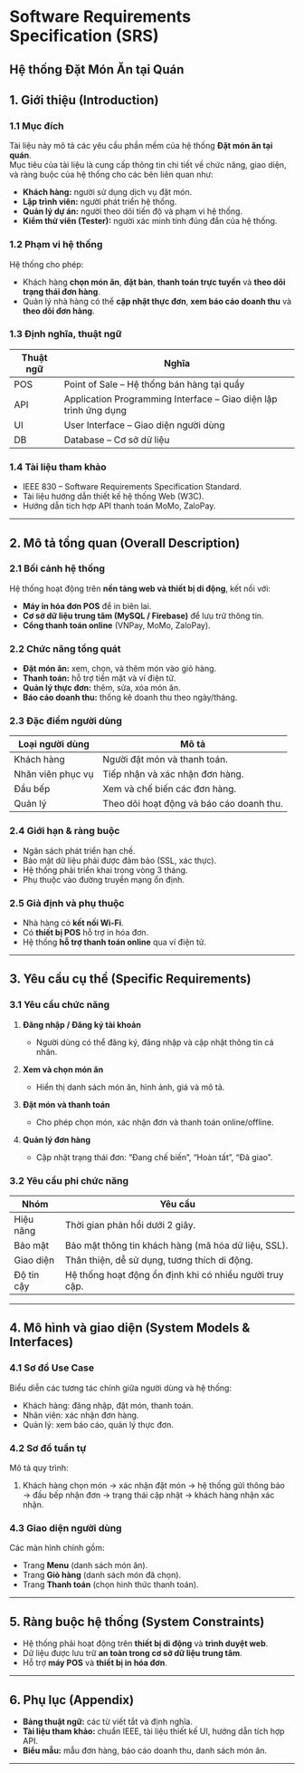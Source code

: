 # Software Requirements Specification (SRS)
## Hệ thống Đặt Món Ăn tại Quán

## 1. Giới thiệu (Introduction)

### 1.1 Mục đích
Tài liệu này mô tả các yêu cầu phần mềm của hệ thống **Đặt món ăn tại quán**.  
Mục tiêu của tài liệu là cung cấp thông tin chi tiết về chức năng, giao diện, và ràng buộc của hệ thống cho các bên liên quan như:
- **Khách hàng:** người sử dụng dịch vụ đặt món.
- **Lập trình viên:** người phát triển hệ thống.
- **Quản lý dự án:** người theo dõi tiến độ và phạm vi hệ thống.
- **Kiểm thử viên (Tester):** người xác minh tính đúng đắn của hệ thống.

### 1.2 Phạm vi hệ thống
Hệ thống cho phép:
- Khách hàng **chọn món ăn**, **đặt bàn**, **thanh toán trực tuyến** và **theo dõi trạng thái đơn hàng**.
- Quản lý nhà hàng có thể **cập nhật thực đơn**, **xem báo cáo doanh thu** và **theo dõi đơn hàng**.

### 1.3 Định nghĩa, thuật ngữ
| Thuật ngữ | Nghĩa |
|------------|--------|
| POS | Point of Sale – Hệ thống bán hàng tại quầy |
| API | Application Programming Interface – Giao diện lập trình ứng dụng |
| UI | User Interface – Giao diện người dùng |
| DB | Database – Cơ sở dữ liệu |

### 1.4 Tài liệu tham khảo
- IEEE 830 – Software Requirements Specification Standard.  
- Tài liệu hướng dẫn thiết kế hệ thống Web (W3C).  
- Hướng dẫn tích hợp API thanh toán MoMo, ZaloPay.

---

## 2. Mô tả tổng quan (Overall Description)

### 2.1 Bối cảnh hệ thống
Hệ thống hoạt động trên **nền tảng web và thiết bị di động**, kết nối với:
- **Máy in hóa đơn POS** để in biên lai.
- **Cơ sở dữ liệu trung tâm (MySQL / Firebase)** để lưu trữ thông tin.
- **Cổng thanh toán online** (VNPay, MoMo, ZaloPay).

### 2.2 Chức năng tổng quát
- **Đặt món ăn:** xem, chọn, và thêm món vào giỏ hàng.  
- **Thanh toán:** hỗ trợ tiền mặt và ví điện tử.  
- **Quản lý thực đơn:** thêm, sửa, xóa món ăn.  
- **Báo cáo doanh thu:** thống kê doanh thu theo ngày/tháng.

### 2.3 Đặc điểm người dùng
| Loại người dùng | Mô tả |
|------------------|--------|
| Khách hàng | Người đặt món và thanh toán. |
| Nhân viên phục vụ | Tiếp nhận và xác nhận đơn hàng. |
| Đầu bếp | Xem và chế biến các đơn hàng. |
| Quản lý | Theo dõi hoạt động và báo cáo doanh thu. |

### 2.4 Giới hạn & ràng buộc
- Ngân sách phát triển hạn chế.  
- Bảo mật dữ liệu phải được đảm bảo (SSL, xác thực).  
- Hệ thống phải triển khai trong vòng 3 tháng.  
- Phụ thuộc vào đường truyền mạng ổn định.

### 2.5 Giả định và phụ thuộc
- Nhà hàng có **kết nối Wi-Fi**.  
- Có **thiết bị POS** hỗ trợ in hóa đơn.  
- Hệ thống **hỗ trợ thanh toán online** qua ví điện tử.  

---

## 3. Yêu cầu cụ thể (Specific Requirements)

### 3.1 Yêu cầu chức năng
1. **Đăng nhập / Đăng ký tài khoản**  
   - Người dùng có thể đăng ký, đăng nhập và cập nhật thông tin cá nhân.

2. **Xem và chọn món ăn**  
   - Hiển thị danh sách món ăn, hình ảnh, giá và mô tả.

3. **Đặt món và thanh toán**  
   - Cho phép chọn món, xác nhận đơn và thanh toán online/offline.

4. **Quản lý đơn hàng**  
   - Cập nhật trạng thái đơn: “Đang chế biến”, “Hoàn tất”, “Đã giao”.

### 3.2 Yêu cầu phi chức năng
| Nhóm | Yêu cầu |
|-------|----------|
| Hiệu năng | Thời gian phản hồi dưới 2 giây. |
| Bảo mật | Bảo mật thông tin khách hàng (mã hóa dữ liệu, SSL). |
| Giao diện | Thân thiện, dễ sử dụng, tương thích di động. |
| Độ tin cậy | Hệ thống hoạt động ổn định khi có nhiều người truy cập. |

---

## 4. Mô hình và giao diện (System Models & Interfaces)

### 4.1 Sơ đồ Use Case
Biểu diễn các tương tác chính giữa người dùng và hệ thống:
- Khách hàng: đăng nhập, đặt món, thanh toán.
- Nhân viên: xác nhận đơn hàng.
- Quản lý: xem báo cáo, quản lý thực đơn.

### 4.2 Sơ đồ tuần tự
Mô tả quy trình:
1. Khách hàng chọn món → xác nhận đặt món → hệ thống gửi thông báo → đầu bếp nhận đơn → trạng thái cập nhật → khách hàng nhận xác nhận.

### 4.3 Giao diện người dùng
Các màn hình chính gồm:
- Trang **Menu** (danh sách món ăn).  
- Trang **Giỏ hàng** (danh sách món đã chọn).  
- Trang **Thanh toán** (chọn hình thức thanh toán).  

---

## 5. Ràng buộc hệ thống (System Constraints)
- Hệ thống phải hoạt động trên **thiết bị di động** và **trình duyệt web**.  
- Dữ liệu được lưu trữ **an toàn trong cơ sở dữ liệu trung tâm**.  
- Hỗ trợ **máy POS** và **thiết bị in hóa đơn**.  

---

## 6. Phụ lục (Appendix)
- **Bảng thuật ngữ:** các từ viết tắt và định nghĩa.  
- **Tài liệu tham khảo:** chuẩn IEEE, tài liệu thiết kế UI, hướng dẫn tích hợp API.  
- **Biểu mẫu:** mẫu đơn hàng, báo cáo doanh thu, danh sách món ăn.

---
